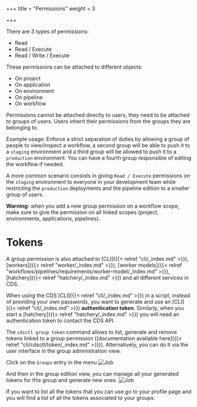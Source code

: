 +++
title = "Permissions"
weight = 3

+++

There are 3 types of permissions:

+ Read
+ Read / Execute
+ Read / Write / Execute

These permissions can be attached to different objects:

+ On project
+ On application
+ On environment
+ On pipeline
+ On workflow

Permissions cannot be attached directly to users, they need to be attached to groups of users. Users inherit their permissions from the groups they are belonging to.

Example usage: Enforce a strict separation of duties by allowing a group of people to view/inspect a workflow, a second group will be able to push it to a `staging` environment and a third group will be allowed to push it to a `production` environment. You can have a fourth group responsible of editing the workflow if needed.

A more common scenario consists in giving `Read / Execute` permissions on the `staging` environment to everyone in your development team while restricting the `production` deployments and the pipeline edition to a smaller group of users.

**Warning:** when you add a new group permission on a workflow scope, make sure to give the permission on all linked scopes (project, environments, applications, pipelines).

# Tokens

A group permission is also attached to [CLI]({{< relref "cli/_index.md" >}}), [workers]({{< relref "worker/_index.md" >}}), [worker models]({{< relref "workflows/pipelines/requirements/worker-model/_index.md" >}}), [hatchery]({{< relref "hatchery/_index.md" >}}) and all different services in CDS.

When using the CDS [CLI]({{< relref "cli/_index.md" >}}) in a script, instead of providing your own passwords, you want to generate and use an [CLI]({{< relref "cli/_index.md" >}}) **authentication token**. Similarly, when you start a [hatchery]({{< relref "hatchery/_index.md" >}}) you will need an authentication token to contact the CDS API.

The `cdsctl group token` command allows to list, generate and remove tokens linked to a group permission ([documentation available here]({{< relref "cli/cdsctl/token/_index.md" >}})). Alternatively, you can do it via the user interface in the group administration view.

Click on the `Groups` entry in the menu
![Job](/images/groups_menu.png)

And then in the group edition view, you can manage all your generated tokens for this group and generate new ones.
![Job](/images/group_view.png)

If you want to list all the tokens that you can use go to your profile page and you will find a list of all the tokens associated to your groups.
